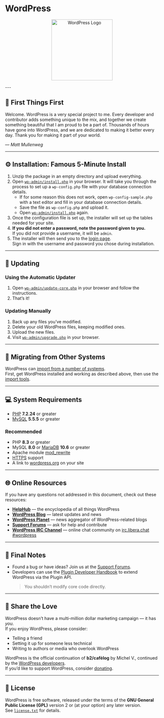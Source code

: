 # WordPress
<p align="center">
   <img src="https://wordpress.org/wp-content/themes/pub/wporg/images/wp-logo-blue.png" alt="WordPress Logo" width="200">
</p>
---

## 📝 First Things First

Welcome. WordPress is a very special project to me. Every developer and contributor adds something unique to the mix, and together we create something beautiful that I am proud to be a part of. Thousands of hours have gone into WordPress, and we are dedicated to making it better every day. Thank you for making it part of your world.

— *Matt Mullenweg*

---

## ⚙️ Installation: Famous 5-Minute Install

1. Unzip the package in an empty directory and upload everything.
2. Open [`wp-admin/install.php`](wp-admin/install.php) in your browser. It will take you through the process to set up a `wp-config.php` file with your database connection details.
   - If for some reason this does not work, open `wp-config-sample.php` with a text editor and fill in your database connection details.
   - Save the file as `wp-config.php` and upload it.
   - Open [`wp-admin/install.php`](wp-admin/install.php) again.
3. Once the configuration file is set up, the installer will set up the tables needed for your site.
4. **If you did not enter a password, note the password given to you.**  
   If you did not provide a username, it will be `admin`.
5. The installer will then send you to the [login page](wp-login.php).  
   Sign in with the username and password you chose during installation.

---

## 🔁 Updating

### Using the Automatic Updater
1. Open [`wp-admin/update-core.php`](wp-admin/update-core.php) in your browser and follow the instructions.
2. That’s it!

### Updating Manually
1. Back up any files you’ve modified.
2. Delete your old WordPress files, keeping modified ones.
3. Upload the new files.
4. Visit [`wp-admin/upgrade.php`](wp-admin/upgrade.php) in your browser.

---

## 🔄 Migrating from Other Systems

WordPress can [import from a number of systems](https://developer.wordpress.org/advanced-administration/wordpress/import/).  
First, get WordPress installed and working as described above, then use the [import tools](wp-admin/import.php).

---

## 💻 System Requirements

- [PHP](https://www.php.net/) **7.2.24** or greater  
- [MySQL](https://www.mysql.com/) **5.5.5** or greater

### Recommended
- PHP **8.3** or greater  
- MySQL **8.0** or [MariaDB](https://mariadb.org/) **10.6** or greater  
- Apache module [mod_rewrite](https://httpd.apache.org/docs/2.2/mod/mod_rewrite.html)  
- [HTTPS](https://wordpress.org/news/2016/12/moving-toward-ssl/) support  
- A link to [wordpress.org](https://wordpress.org/) on your site

---

## 🌐 Online Resources

If you have any questions not addressed in this document, check out these resources:

- [**HelpHub**](https://wordpress.org/documentation/) — the encyclopedia of all things WordPress  
- [**WordPress Blog**](https://wordpress.org/news/) — latest updates and news  
- [**WordPress Planet**](https://planet.wordpress.org/) — news aggregator of WordPress-related blogs  
- [**Support Forums**](https://wordpress.org/support/forums/) — ask for help and contribute  
- [**WordPress IRC Channel**](https://make.wordpress.org/support/handbook/appendix/other-support-locations/introduction-to-irc/) — online chat community on [irc.libera.chat #wordpress](https://web.libera.chat/#wordpress)

---

## 🧩 Final Notes

- Found a bug or have ideas? Join us at the [Support Forums](https://wordpress.org/support/forums/).  
- Developers can use the [Plugin Developer Handbook](https://developer.wordpress.org/plugins/) to extend WordPress via the Plugin API.  
  > You shouldn’t modify core code directly.

---

## 💖 Share the Love

WordPress doesn’t have a multi-million dollar marketing campaign — it has *you*.  
If you enjoy WordPress, please consider:
- Telling a friend
- Setting it up for someone less technical
- Writing to authors or media who overlook WordPress

WordPress is the official continuation of **b2/cafèlog** by Michel V., continued by the [WordPress developers](https://wordpress.org/about/).  
If you’d like to support WordPress, consider [donating](https://wordpress.org/donate/).

---

## 📜 License

WordPress is free software, released under the terms of the **GNU General Public License (GPL)** version 2 or (at your option) any later version.  
See [`license.txt`](license.txt) for details.
